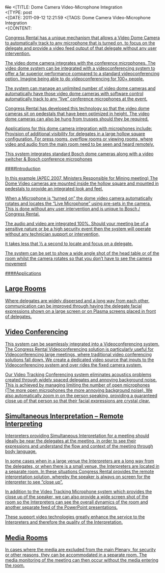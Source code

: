 ~~file~~
<[TITLE: 	Dome Camera Video-Microphone Integration	
<[TYPE: 	post	
<[DATE: 	2011-09-12 12:21:59	
<[TAGS: 	Dome Camera Video-Microphone Integration	
<[CONTENT: 	

<a href="http://congressrental.com.au/wp-content/uploads/2011/09/113.jpg">
<a href="http://congressrental.com.au/wp-content/uploads/2011/09/23.jpg">
<a href="http://congressrental.com.au/wp-content/uploads/2011/09/32.jpg">



Congress Rental has a unique mechanism that allows a Video Dome Camera to automatically track to any microphone that is turned on, to focus on the delegate and provide a video feed output of that delegate without any user intervention.



The video dome camera integrates with the conference microphones. The video dome system can be integrated with a videoconferencing system to offer a far superior performance compared to a standard videoconferencing option. Imagine being able to do videoconferencing for 100+ people.



The system can manage an unlimited number of video dome cameras and automatically have those video dome cameras with software control automatically track to any “live” conference microphones at the event.



Congress Rental has developed this technology so that the video dome cameras sit on pedestals that have been optimized in height. The video dome cameras can also be hung from trusses should they be required.



Applications for this dome camera integration with microphones include: Provision of additional visibility for delegates in a large hollow square configuration. For press rooms, overflow rooms or viewing rooms, where video and audio from the main room need to be seen and heard remotely.



This system integrates standard Bosch dome cameras along with a video switcher &amp; Bosch conference microphones





####Introduction



<a href="http://congressrental.com.au/wp-content/uploads/2011/09/113.jpg">



In this example (APEC 2007, Ministers Responsible for Mining meeting) The Dome Video cameras are mounted inside the hollow square and mounted in pedestals to provide an integrated look and feel.



When a Microphone is “turned on” the dome video camera automatically rotates and locates the “Live Microphone” using pre-sets in the camera. This is done without any user intervention and is unique to Bosch / Congress Rental.



The audio and video are integrated 100%. Should your meeting be of a sensitive nature or be a high security event then the system will operate without any technician support or intervention,



It takes less that ½ a second to locate and focus on a delegate.



The system can be set to show a wide angle shot of the head table or of the room whilst the camera rotates so that you don’t have to see the camera movement





####Applications


## Large Rooms


<a href="http://congressrental.com.au/wp-content/uploads/2011/09/114.jpg">



Where delegates are widely dispersed and a long way from each other, communication can be improved through having the delegate facial expressions shown on a large screen or on Plasma screens placed in front of delegates.


## Video Conferencing


<a href="http://congressrental.com.au/wp-content/uploads/2011/09/27.jpg">



This system can be seamlessly integrated into a Videoconferencing system. The Congress Rental Videoconferencing solution is particularly useful for Videoconferencing large meetings, where traditional video conferencing solutions fall down. We create a dedicated video source that inputs to the Videoconferencing system and over rides the fixed camera system.



Our Video Tracking Conferencing system eliminates acoustics problems created through widely spaced delegates and annoying background noise.  This is achieved by managing limiting the number of open microphones (The more open microphones the more annoying background noise). We also automatically zoom in on the person speaking, providing a guaranteed close up of that person so that their facial expressions are crystal clear.


## Simultaneous Interpretation – Remote Interpreting


<a href="http://congressrental.com.au/wp-content/uploads/2011/09/115.jpg">



Interpreters providing Simultaneous Interpretation for a meeting should ideally be near the delegates at the meeting, in order to see their expressions and understand the flow and context of the meeting through body language.



In some cases when in a large venue the Interpreters are a long way from the delegates, or when there is a small venue, the Interpreters are located in a separate room. In these situations Congress Rental provides the remote interpretation solution, whereby the speaker is always on screen for the interpreter to see “close up”.



In addition to the Video Tracking Microphone system which provides the close up of the speaker, we can also provide a wide screen shot of the room so the Interpreters can see the overall dynamics of the room and another separate feed of the PowerPoint presentations.



These support video technologies greatly enhance the service to the Interpreters and therefore the quality of the Interpretation.


## Media Rooms


In cases where the media are excluded from the main Plenary, for security or other reasons, they can be accommodated in a separate room. The media monitoring of the meeting can then occur without the media entering the room.



